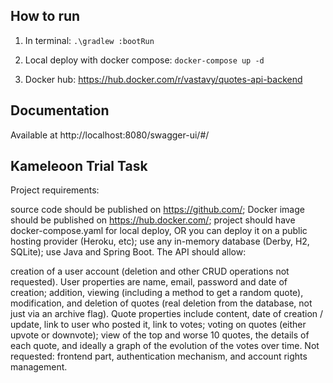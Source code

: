 ## How to run

1. In terminal:
    ```.\gradlew :bootRun```


2. Local deploy with docker compose:
    ```docker-compose up -d```


3. Docker hub: https://hub.docker.com/r/vastavy/quotes-api-backend

## Documentation

 Available at http://localhost:8080/swagger-ui/#/


## Kameleoon Trial Task

Project requirements:

source code should be published on https://github.com/;
Docker image should be published on https://hub.docker.com/;
project should have docker-compose.yaml for local deploy, OR you can deploy it on a public hosting provider (Heroku, etc);
use any in-memory database (Derby, H2, SQLite);
use Java and Spring Boot.
The API should allow:

creation of a user account (deletion and other CRUD operations not requested). User properties are name, email, password and date of creation;
addition, viewing (including a method to get a random quote), modification, and deletion of quotes (real deletion from the database, not just via an archive flag). Quote properties include content, date of creation / update, link to user who posted it, link to votes;
voting on quotes (either upvote or downvote);
view of the top and worse 10 quotes, the details of each quote, and ideally a graph of the evolution of the votes over time.
Not requested: frontend part, authentication mechanism, and account rights management.
